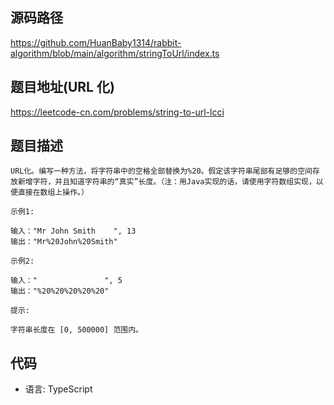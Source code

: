 ## 源码路径

https://github.com/HuanBaby1314/rabbit-algorithm/blob/main/algorithm/stringToUrl/index.ts

## 题目地址(URL 化)

https://leetcode-cn.com/problems/string-to-url-lcci

## 题目描述

```
URL化。编写一种方法，将字符串中的空格全部替换为%20。假定该字符串尾部有足够的空间存放新增字符，并且知道字符串的“真实”长度。（注：用Java实现的话，请使用字符数组实现，以便直接在数组上操作。）

示例1:

输入："Mr John Smith    ", 13
输出："Mr%20John%20Smith"

示例2:

输入："               ", 5
输出："%20%20%20%20%20"

提示:

字符串长度在 [0, 500000] 范围内。
```

## 代码

- 语言: TypeScript

```typescript

```
